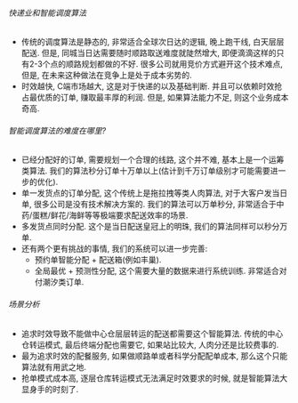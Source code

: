 ###### 快递业和智能调度算法

- 传统的调度算法是静态的, 非常适合全球次日达的逻辑, 晚上跑干线, 白天层层配送. 但是, 同城当日达需要随时顺路取送难度就陡然增大, 即便滴滴这样的只有2-3个点的顺路规划都做的不好. 很多公司就用竞价方式避开这个技术难点, 但是, 在未来这种做法在竞争上是处于成本劣势的. 
- 时效越快, C端市场越大, 这是对于快递的以及基础判断. 并且可以依赖时效抢占最优质的订单, 赚取最丰厚的利润. 但是, 如果算法能力不足, 则这个业务成本奇高. 

###### 智能调度算法的难度在哪里?

- 已经分配好的订单, 需要规划一个合理的线路, 这个并不难, 基本上是一个运筹类算法. 我们的算法秒分订单十万单以上(估计到千万订单级别才可能需要进一步的优化).
- 单一发货点的订单分配, 这个传统上是拖拉拽等类人肉算法, 对于大客户发当日单, 很多公司是没有技术解决方案的. 我们的算法可以万单秒分, 非常适合于中药/蛋糕/鲜花/海鲜等等极端要求配送效率的场景.
- 多发货点同时分配. 这个是当日配送皇冠上的明珠, 我们的算法同样可以秒分万单.
- 还有两个更有挑战的事情, 我们的系统可以进一步完善:
  - 预约单智能分配 + 配送箱(例如丰巢).
  - 全局最优 + 预测性分配, 这个需要大量的数据来进行系统训练. 非常适合对付潮汐类订单. 



###### 场景分析

- 追求时效导致不能做中心仓层层转运的配送都需要这个智能算法. 传统的中心仓转运模式, 最后终端分配也需要它, 如果站比较大, 人肉分还是比较费事的. 
- 最为追求时效的配餐服务, 如果做顺路单或者科学分配配单成本, 那么这个只能算法就有用武之地. 
- 抢单模式成本高, 逐层仓库转运模式无法满足时效要求的时候, 就是智能算法大显身手的时刻了. 